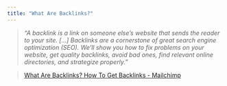 ```yaml
---
title: "What Are Backlinks?"
---
```

>*“A backlink is a link on someone else’s website that sends the reader to your site. […] Backlinks are a cornerstone of great search engine optimization (SEO). We’ll show you how to fix problems on your website, get quality backlinks, avoid bad ones, find relevant online directories, and strategize properly.”*

>[What Are Backlinks? How To Get Backlinks - Mailchimp](https://mailchimp.com/marketing-glossary/backlinks/) 